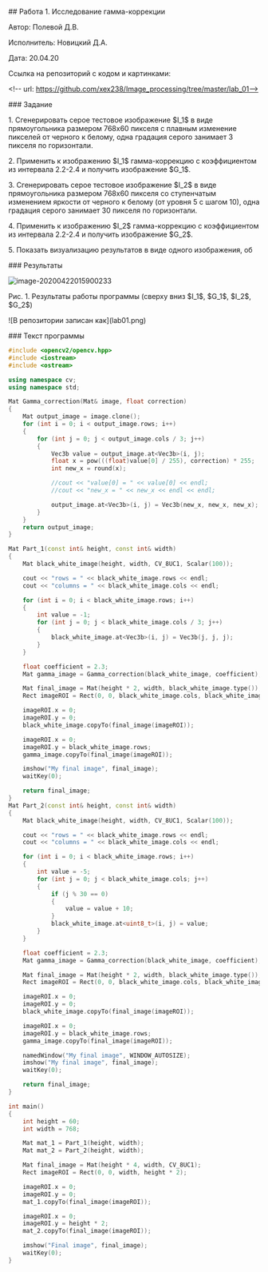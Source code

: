 \#\# Работа 1. Исследование гамма-коррекции

Автор: Полевой Д.В.

Исполнитель: Новицкий Д.А.

Дата: 20.04.20

Ссылка на репозиторий с кодом и картинками:

\<!\-- url: <https://github.com/xex238/Image_processing/tree/master/lab_01-->\>



\#\#\# Задание

1\. Сгенерировать серое тестовое изображение \$I\_1\$ в виде прямоугольника размером 768х60 пикселя с плавным изменение пикселей от черного к белому, одна градация серого занимает 3 пикселя по горизонтали.

2\. Применить к изображению \$I\_1\$ гамма-коррекцию с коэффициентом из интервала 2.2-2.4 и получить изображение \$G\_1\$.

3\. Сгенерировать серое тестовое изображение \$I\_2\$ в виде прямоугольника размером 768х60 пикселя со ступенчатым изменением яркости от черного к белому (от уровня 5 с шагом 10), одна градация серого занимает 30 пикселя по горизонтали.

4\. Применить к изображению \$I\_2\$ гамма-коррекцию с коэффициентом из интервала 2.2-2.4 и получить изображение \$G\_2\$.

5\. Показать визуализацию результатов в виде одного изображения, об



\#\#\# Результаты

![image-20200422015900233](C:\Users\Дмитрий\AppData\Roaming\Typora\typora-user-images\image-20200422015900233.png)

Рис. 1. Результаты работы программы (сверху вниз \$I\_1\$, \$G\_1\$, \$I\_2\$, \$G\_2\$)

!\[В репозитории записан как\](lab01.png)



\#\#\# Текст программы

```c++
#include <opencv2/opencv.hpp>
#include <iostream>
#include <ostream>

using namespace cv;
using namespace std;

Mat Gamma_correction(Mat& image, float correction)
{
	Mat output_image = image.clone();
	for (int i = 0; i < output_image.rows; i++)
	{
		for (int j = 0; j < output_image.cols / 3; j++)
		{
			Vec3b value = output_image.at<Vec3b>(i, j);
			float x = pow(((float)value[0] / 255), correction) * 255;
			int new_x = round(x);

			//cout << "value[0] = " << value[0] << endl;
			//cout << "new_x = " << new_x << endl << endl;

			output_image.at<Vec3b>(i, j) = Vec3b(new_x, new_x, new_x);
		}
	}
	return output_image;
}

Mat Part_1(const int& height, const int& width)
{
	Mat black_white_image(height, width, CV_8UC1, Scalar(100));

	cout << "rows = " << black_white_image.rows << endl;
	cout << "columns = " << black_white_image.cols << endl;

	for (int i = 0; i < black_white_image.rows; i++)
	{
		int value = -1;
		for (int j = 0; j < black_white_image.cols / 3; j++)
		{
			black_white_image.at<Vec3b>(i, j) = Vec3b(j, j, j);
		}
	}

	float coefficient = 2.3;
	Mat gamma_image = Gamma_correction(black_white_image, coefficient);

	Mat final_image = Mat(height * 2, width, black_white_image.type());
	Rect imageROI = Rect(0, 0, black_white_image.cols, black_white_image.rows);

	imageROI.x = 0;
	imageROI.y = 0;
	black_white_image.copyTo(final_image(imageROI));

	imageROI.x = 0;
	imageROI.y = black_white_image.rows;
	gamma_image.copyTo(final_image(imageROI));

	imshow("My final image", final_image);
	waitKey(0);

	return final_image;
}
Mat Part_2(const int& height, const int& width)
{
	Mat black_white_image(height, width, CV_8UC1, Scalar(100));

	cout << "rows = " << black_white_image.rows << endl;
	cout << "columns = " << black_white_image.cols << endl;

	for (int i = 0; i < black_white_image.rows; i++)
	{
		int value = -5;
		for (int j = 0; j < black_white_image.cols; j++)
		{
			if (j % 30 == 0)
			{
				value = value + 10;
			}
			black_white_image.at<uint8_t>(i, j) = value;
		}
	}

	float coefficient = 2.3;
	Mat gamma_image = Gamma_correction(black_white_image, coefficient);

	Mat final_image = Mat(height * 2, width, black_white_image.type());
	Rect imageROI = Rect(0, 0, black_white_image.cols, black_white_image.rows);

	imageROI.x = 0;
	imageROI.y = 0;
	black_white_image.copyTo(final_image(imageROI));

	imageROI.x = 0;
	imageROI.y = black_white_image.rows;
	gamma_image.copyTo(final_image(imageROI));

	namedWindow("My final image", WINDOW_AUTOSIZE);
	imshow("My final image", final_image);
	waitKey(0);

	return final_image;
}

int main()
{
	int height = 60;
	int width = 768;

	Mat mat_1 = Part_1(height, width);
	Mat mat_2 = Part_2(height, width);

	Mat final_image = Mat(height * 4, width, CV_8UC1);
	Rect imageROI = Rect(0, 0, width, height * 2);

	imageROI.x = 0;
	imageROI.y = 0;
	mat_1.copyTo(final_image(imageROI));

	imageROI.x = 0;
	imageROI.y = height * 2;
	mat_2.copyTo(final_image(imageROI));

	imshow("Final image", final_image);
	waitKey(0);
}
```


